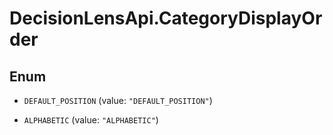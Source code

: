# DecisionLensApi.CategoryDisplayOrder

## Enum


* `DEFAULT_POSITION` (value: `"DEFAULT_POSITION"`)

* `ALPHABETIC` (value: `"ALPHABETIC"`)


